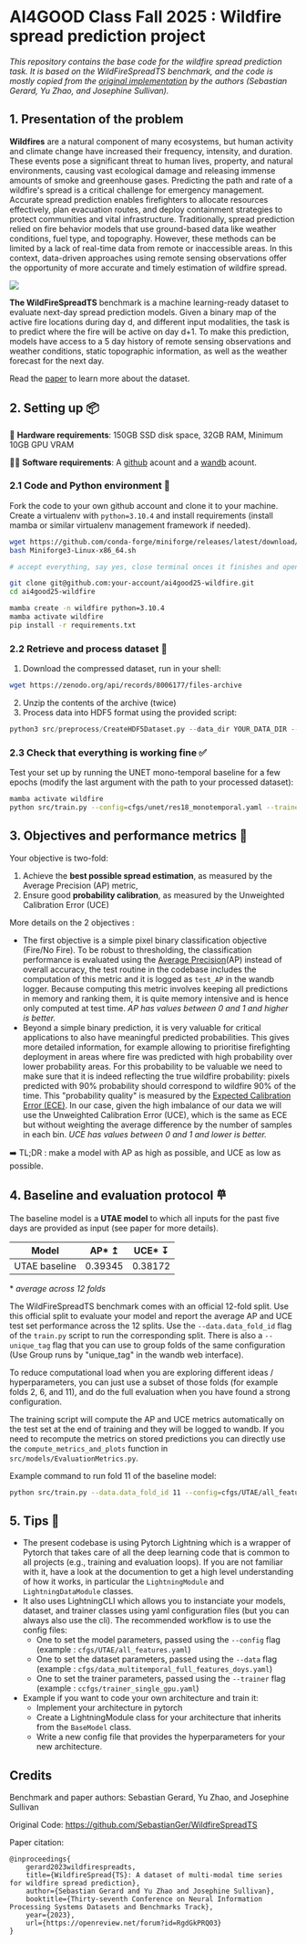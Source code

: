 # AI4GOOD Class Fall 2025 : Wildfire spread prediction project


*This repository contains the base code for the wildfire spread prediction task. 
It is based on the WildFireSpreadTS benchmark, and the code is mostly copied from the [original implementation](https://github.com/SebastianGer/WildfireSpreadTS) by the authors (Sebastian Gerard, Yu Zhao, and Josephine Sullivan).*

## 1. Presentation of the problem

**Wildfires** are a natural component of many ecosystems, but human activity and climate change have increased their frequency, intensity, and duration. These events pose a significant threat to human lives, property, and natural environments, causing vast ecological damage and releasing immense amounts of smoke and greenhouse gases. Predicting the path and rate of a wildfire's spread is a critical challenge for emergency management. Accurate spread prediction enables firefighters to allocate resources effectively, plan evacuation routes, and deploy containment strategies to protect communities and vital infrastructure. Traditionally, spread prediction relied on fire behavior models that use ground-based data like weather conditions, fuel type, and topography. However, these methods can be limited by a lack of real-time data from remote or inaccessible areas. In this context, data-driven approaches using remote sensing observations offer the opportunity of more accurate and timely estimation of wildfire spread. 

![](gfx/wildfirespreadts_overview.png)

**The WildFireSpreadTS** benchmark is a machine learning-ready dataset to evaluate next-day spread prediction models. Given a binary map of the active fire locations during day d, and different input modalities, the task is to predict where the fire will be active on day d+1. To make this prediction, models have access to a 5 day history of remote sensing observations and weather conditions, static topographic information, as well as the weather forecast for the next day. 

Read the [paper](https://proceedings.neurips.cc/paper_files/paper/2023/file/ebd545176bdaa9cd5d45954947bd74b7-Paper-Datasets_and_Benchmarks.pdf) to learn more about the dataset.


## 2. Setting up 📦

📠 **Hardware requirements**: 150GB SSD disk space, 32GB RAM, Minimum 10GB GPU VRAM 

👩‍💻 **Software requirements**: A [github](https://github.com/) acount and a [wandb](https://wandb.ai/) acount. 

### 2.1 Code and Python environment  🐍

Fork the code to your own github account and clone it to your machine. 
Create a virtualenv with `python=3.10.4` and install requirements (install mamba or similar virtualenv management framework if needed). 

```bash
wget https://github.com/conda-forge/miniforge/releases/latest/download/Miniforge3-Linux-x86_64.sh
bash Miniforge3-Linux-x86_64.sh

# accept everything, say yes, close terminal onces it finishes and open a new one.

git clone git@github.com:your-account/ai4good25-wildfire.git
cd ai4good25-wildfire

mamba create -n wildfire python=3.10.4
mamba activate wildfire
pip install -r requirements.txt
```

### 2.2 Retrieve and process dataset 💽

1. Download the compressed dataset, run in your shell: 
```bash
wget https://zenodo.org/api/records/8006177/files-archive
```
2. Unzip the contents of the archive (twice)
3. Process data into HDF5 format using the provided script:
```python
python3 src/preprocess/CreateHDF5Dataset.py --data_dir YOUR_DATA_DIR --target_dir YOUR_TARGET_DIR
```

### 2.3 Check that everything is working fine ✅

Test your set up by running the UNET mono-temporal baseline for a few epochs 
(modify the last argument with the path to your processed dataset):

```bash
mamba activate wildfire
python src/train.py --config=cfgs/unet/res18_monotemporal.yaml --trainer=cfgs/trainer_single_gpu.yaml --data=cfgs/data_monotemporal_full_features.yaml --seed_everything=0 --trainer.max_epochs=5 --do_test=True --data.data_dir /path/to/your/hdf5/dataset
```


## 3. Objectives and performance metrics 🎯

Your objective is two-fold: 

1. Achieve the **best possible spread estimation**, as measured by the Average Precision (AP) metric,
2. Ensure good **probability calibration**, as measured by the Unweighted Calibration Error (UCE) 

More details on the 2 objectives :
- The first objective is a simple pixel binary classification objective (Fire/No Fire). To be robust to thresholding, the classification performance is evaluated using the [Average Precision](https://www.baeldung.com/cs/precision-vs-average-precision)(AP) instead of overall accuracy, the test routine in the codebase includes the computation of this metric and it is logged as `test_AP` in the wandb logger. Because computing this metric involves keeping all predictions in memory and ranking them, it is quite memory intensive and is hence only computed at test time. 
*AP has values between 0 and 1 and higher is better.* 
- Beyond a simple binary prediction, it is very valuable for critical applications to also have meaningful predicted probabilities. This gives more detailed information, for example allowing to prioritise firefighting deployment in areas where fire was predicted with high probability over lower probability areas. For this probability to be valuable we need to make sure that it is indeed reflecting the true wildfire probability: pixels predicted with 90% probability should correspond to wildfire 90% of the time. This "probability quality" is measured by the [Expected Calibration Error (ECE)](https://iclr-blogposts.github.io/2025/blog/calibration/). In our case, given the high imbalance of our data we will use the Unweighted Calibration Error (UCE), which is the same as ECE but without weighting the average difference by the number of samples in each bin. 
*UCE has values between 0 and 1 and lower is better.* 

➡️ TL;DR : make a model with AP as high as possible, and UCE as low as possible. 

## 4. Baseline and evaluation protocol 𐄷

The baseline model is a **UTAE model** to which all inputs for the past five days are provided as input (see paper for more details).


| Model   |  AP* ↥ | UCE* ↧ | 
|---|---|---|
| UTAE baseline  | 0.39345  |  0.38172 |  

\* *average across 12 folds*

The WildFireSpreadTS benchmark comes with an official 12-fold split. Use this official split to evaluate your model and report the average AP and UCE test set performance across the 12 splits. Use the `--data.data_fold_id` flag of the `train.py` script to run the corresponding split. There is also a `--unique_tag` flag that you can use to group folds of the same configuration (Use Group runs by "unique_tag" in the wandb web interface). 



To reduce computational load when you are exploring different ideas / hyperparameters, you can just use a subset of those folds (for example folds 2, 6, and 11), and do the full evaluation when you have found a strong configuration. 

The training script will compute the AP and UCE metrics automatically on the test set at the end of training and they will be logged to wandb. If you need to recompute the metrics on stored predictions you can directly use the `compute_metrics_and_plots` function in `src/models/EvaluationMetrics.py`.

Example command to run fold 11 of the baseline model:

```bash 
python src/train.py --data.data_fold_id 11 --config=cfgs/UTAE/all_features.yaml --trainer=cfgs/trainer_single_gpu.yaml --data=cfgs/data_multitemporal_full_features_doys.yaml --seed_everything=0  --do_test=True --data.data_dir /path/to/your/hdf5/dataset 
```


## 5. Tips 🛟

- The present codebase is using Pytorch Lightning which is a wrapper of Pytorch that takes care of all the deep learning code that is common to all projects (e.g., training and evaluation loops). If you are not familiar with it, have a look at the documention to get a high level understanding of how it works, in particular the `LightningModule` and `LightningDataModule` classes.
- It also uses LightningCLI which allows you to instanciate your models, dataset, and trainer classes using yaml configuration files (but you can always also use the cli). The recommended workflow is to use the config files:
  - One to set the model parameters, passed using the `--config` flag (example : `cfgs/UTAE/all_features.yaml`)  
  - One to set the dataset parameters, passed using the `--data` flag (example : `cfgs/data_multitemporal_full_features_doys.yaml`)  
  - One to set the trainer parameters, passed using the `--trainer` flag (example : `ccfgs/trainer_single_gpu.yaml`)  
- Example if you want to code your own architecture and train it:
  - Implement your architecture in pytorch
  - Create a LightningModule class for your architecture that inherits from the `BaseModel` class. 
  - Write a new config file that provides the hyperparameters for your new architecture. 

## Credits 

Benchmark and paper authors: Sebastian Gerard, Yu Zhao, and Josephine Sullivan

Original Code: https://github.com/SebastianGer/WildfireSpreadTS

Paper citation:
```
@inproceedings{
    gerard2023wildfirespreadts,
    title={WildfireSpread{TS}: A dataset of multi-modal time series for wildfire spread prediction},
    author={Sebastian Gerard and Yu Zhao and Josephine Sullivan},
    booktitle={Thirty-seventh Conference on Neural Information Processing Systems Datasets and Benchmarks Track},
    year={2023},
    url={https://openreview.net/forum?id=RgdGkPRQ03}
}
```